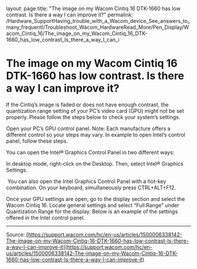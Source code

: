 layout: page
title: "The image on my Wacom Cintiq 16 DTK-1660 has low contrast. Is there a way I can improve it?"
permalink: /Hardware_SupportHaving_trouble_with_a_Wacom_device_See_answers_to_many_frequentl/Troubleshoot_Wacom_HardwareRead_More/Pen_Display/Wacom_Cintiq_16/The_image_on_my_Wacom_Cintiq_16_DTK-1660_has_low_contrast_Is_there_a_way_I_can_i

# The image on my Wacom Cintiq 16 DTK-1660 has low contrast. Is there a way I can improve it?

If the Cintiq’s image is faded or does not have enough contrast, the quantization range setting of your PC’s video card (GPU) might not be set properly.
 Please follow the steps below to check your system’s settings.

Open your PC’s GPU control panel. Note: Each manufacture offers a different control so your steps may vary. In example to open Intel’s control panel, follow these steps. 
  
You can open the Intel® Graphics Control Panel in two different ways:  
    
In desktop mode, right-click on the Desktop. Then, select Intel® Graphics Settings. 
      

 
 You can also open the Intel Graphics Control Panel with a hot-key combination. On your keyboard, simultaneously press CTRL+ALT+F12.
 
 
Once your GPU settings are open, go to the display section and select the Wacom Cintiq 16.
Locate general settings and select “Full Range” under Quantization Range for the display. Below is an example of the settings offered in the Intel control panel.

---
Source: [https://support.wacom.com/hc/en-us/articles/1500006338142-The-image-on-my-Wacom-Cintiq-16-DTK-1660-has-low-contrast-Is-there-a-way-I-can-improve-it](https://support.wacom.com/hc/en-us/articles/1500006338142-The-image-on-my-Wacom-Cintiq-16-DTK-1660-has-low-contrast-Is-there-a-way-I-can-improve-it)
